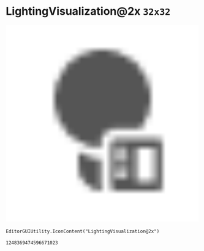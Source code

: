 # LightingVisualization@2x `32x32`
<img src="/img/LightingVisualization@2x.png" width=512 height=512>

``` CSharp
EditorGUIUtility.IconContent("LightingVisualization@2x")
```
```
1248369474596671023
```

